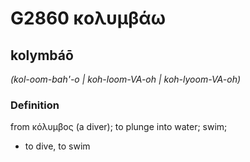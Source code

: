 # G2860 κολυμβάω

## kolymbáō

_(kol-oom-bah'-o | koh-loom-VA-oh | koh-lyoom-VA-oh)_

### Definition

from κόλυμβος (a diver); to plunge into water; swim; 

- to dive, to swim
